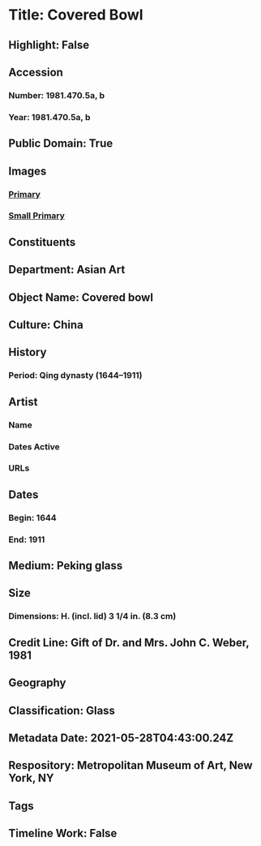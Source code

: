 # Title: Covered Bowl
## Highlight: False
## Accession
### Number: 1981.470.5a, b
### Year: 1981.470.5a, b
## Public Domain: True
## Images
### [Primary](https://images.metmuseum.org/CRDImages/as/original/1981_470_5ab_228104.jpg)
### [Small Primary](https://images.metmuseum.org/CRDImages/as/web-large/1981_470_5ab_228104.jpg)
## Constituents
## Department: Asian Art
## Object Name: Covered bowl
## Culture: China
## History
### Period: Qing dynasty (1644–1911)
## Artist
### Name
### Dates Active
### URLs
## Dates
### Begin: 1644
### End: 1911
## Medium: Peking glass
## Size
### Dimensions: H. (incl. lid) 3 1/4 in. (8.3 cm)
## Credit Line: Gift of Dr. and Mrs. John C. Weber, 1981
## Geography
## Classification: Glass
## Metadata Date: 2021-05-28T04:43:00.24Z
## Respository: Metropolitan Museum of Art, New York, NY
## Tags
## Timeline Work: False